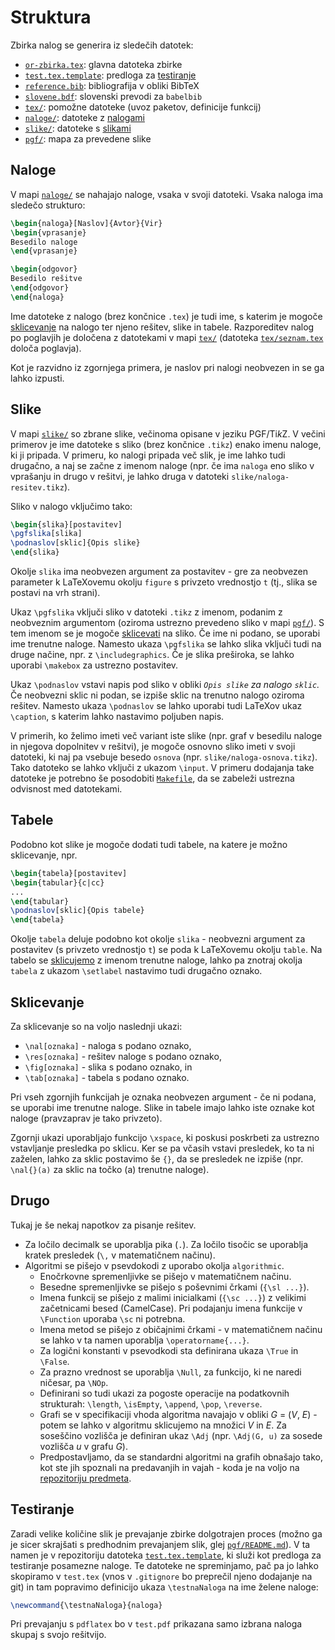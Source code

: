 # Struktura

Zbirka nalog se generira iz sledečih datotek:

* [`or-zbirka.tex`](or-zbirka.tex): glavna datoteka zbirke
* [`test.tex.template`](test.tex.template):
    predloga za [testiranje](#testiranje)
* [`reference.bib`](reference.bib): bibliografija v obliki BibTeX
* [`slovene.bdf`](slovene.bdf): slovenski prevodi za `babelbib`
* [`tex/`](tex/): pomožne datoteke (uvoz paketov, definicije funkcij)
* [`naloge/`](naloge/): datoteke z [nalogami](#naloge)
* [`slike/`](slike/): datoteke s [slikami](#slike)
* [`pgf/`](pgf/): mapa za prevedene slike

## Naloge

V mapi [`naloge/`](naloge/) se nahajajo naloge, vsaka v svoji datoteki.
Vsaka naloga ima sledečo strukturo:
```LaTeX
\begin{naloga}[Naslov]{Avtor}{Vir}
\begin{vprasanje}
Besedilo naloge
\end{vprasanje}

\begin{odgovor}
Besedilo rešitve
\end{odgovor}
\end{naloga}
```
Ime datoteke z nalogo (brez končnice `.tex`) je tudi ime,
s katerim je mogoče [sklicevanje](#sklicevanje) na nalogo
ter njeno rešitev, slike in tabele.
Razporeditev nalog po poglavjih je določena z datotekami v mapi [`tex/`](tex/)
(datoteka [`tex/seznam.tex`](tex/seznam.tex) določa poglavja).

Kot je razvidno iz zgornjega primera,
je naslov pri nalogi neobvezen in se ga lahko izpusti.

## Slike

V mapi [`slike/`](slike/) so zbrane slike,
večinoma opisane v jeziku PGF/Ti*k*Z.
V večini primerov je ime datoteke s sliko (brez končnice `.tikz`)
enako imenu naloge, ki ji pripada.
V primeru, ko nalogi pripada več slik, je ime lahko tudi drugačno,
a naj se začne z imenom naloge
(npr. če ima `naloga` eno sliko v vprašanju in drugo v rešitvi,
je lahko druga v datoteki `slike/naloga-resitev.tikz`).

Sliko v nalogo vključimo tako:
```LaTeX
\begin{slika}[postavitev]
\pgfslika[slika]
\podnaslov[sklic]{Opis slike}
\end{slika}
```
Okolje `slika` ima neobvezen argument za postavitev -
gre za neobvezen parameter k LaTeXovemu okolju `figure`
s privzeto vrednostjo `t` (tj., slika se postavi na vrh strani).

Ukaz `\pgfslika` vključi sliko v datoteki `.tikz` z imenom,
podanim z neobveznim argumentom
(oziroma ustrezno prevedeno sliko v mapi [`pgf/`](pgf/)).
S tem imenom se je mogoče [sklicevati](#sklicevanje) na sliko.
Če ime ni podano, se uporabi ime trenutne naloge.
Namesto ukaza `\pgfslika` se lahko slika vključi tudi na druge načine,
npr. z `\includegraphics`.
Če je slika preširoka, se lahko uporabi `\makebox` za ustrezno postavitev.

Ukaz `\podnaslov` vstavi napis pod sliko v obliki
*`Opis slike` za nalogo `sklic`.*
Če neobvezni sklic ni podan,
se izpiše sklic na trenutno nalogo oziroma rešitev.
Namesto ukaza `\podnaslov` se lahko uporabi
tudi LaTeXov ukaz `\caption`,
s katerim lahko nastavimo poljuben napis.

V primerih, ko želimo imeti več variant iste slike
(npr. graf v besedilu naloge in njegova dopolnitev v rešitvi),
je mogoče osnovno sliko imeti v svoji datoteki,
ki naj pa vsebuje besedo `osnova` (npr. `slike/naloga-osnova.tikz`).
Tako datoteko se lahko vključi z ukazom `\input`.
V primeru dodajanja take datoteke
je potrebno še posodobiti [`Makefile`](Makefile),
da se zabeleži ustrezna odvisnost med datotekami.

## Tabele

Podobno kot slike je mogoče dodati tudi tabele,
na katere je možno sklicevanje, npr.
```LaTeX
\begin{tabela}[postavitev]
\begin{tabular}{c|cc}
...
\end{tabular}
\podnaslov[sklic]{Opis tabele}
\end{tabela}
```
Okolje `tabela` deluje podobno kot okolje `slika` -
neobvezni argument za postavitev (s privzeto vrednostjo `t`)
se poda k LaTeXovemu okolju `table`.
Na tabelo se [sklicujemo](#sklicevanje) z imenom trenutne naloge,
lahko pa znotraj okolja `tabela`
z ukazom `\setlabel` nastavimo tudi drugačno oznako.

## Sklicevanje

Za sklicevanje so na voljo naslednji ukazi:

* `\nal[oznaka]` - naloga s podano oznako,
* `\res[oznaka]` - rešitev naloge s podano oznako,
* `\fig[oznaka]` - slika s podano oznako, in
* `\tab[oznaka]` - tabela s podano oznako.

Pri vseh zgornjih funkcijah je oznaka neobvezen argument -
če ni podana, se uporabi ime trenutne naloge.
Slike in tabele imajo lahko iste oznake kot naloge
(pravzaprav je tako privzeto).

Zgornji ukazi uporabljajo funkcijo `\xspace`,
ki poskusi poskrbeti za ustrezno vstavljanje presledka po sklicu.
Ker se pa včasih vstavi presledek, ko ta ni zaželen,
lahko za sklic postavimo še `{}`,
da se presledek ne izpiše
(npr. `\nal{}(a)` za sklic na točko (a) trenutne naloge).

## Drugo

Tukaj je še nekaj napotkov za pisanje rešitev.

* Za ločilo decimalk se uporablja pika (`.`).
  Za ločilo tisočic se uporablja kratek presledek
  (`\,` v matematičnem načinu).
* Algoritmi se pišejo v psevdokodi z uporabo okolja `algorithmic`.
  - Enočrkovne spremenljivke se pišejo v matematičnem načinu.
  - Besedne spremenljivke se pišejo s poševnimi črkami (`{\sl ...}`).
  - Imena funkcij se pišejo z malimi inicialkami (`{\sc ...}`)
    z velikimi začetnicami besed (CamelCase).
    Pri podajanju imena funkcije v `\Function` uporaba `\sc` ni potrebna.
  - Imena metod se pišejo z običajnimi črkami -
    v matematičnem načinu se lahko v ta namen uporablja `\operatorname{...}`.
  - Za logični konstanti v psevodkodi
    sta definirana ukaza `\True` in `\False`.
  - Za prazno vrednost se uporablja `\Null`,
    za funkcijo, ki ne naredi ničesar, pa `\NOp`.
  - Definirani so tudi ukazi za pogoste operacije na podatkovnih strukturah:
    `\length`, `\isEmpty`, `\append`, `\pop`, `\reverse`.
  - Grafi se v specifikaciji vhoda algoritma navajajo
    v obliki *G* = (*V*, *E*) -
    potem se lahko v algoritmu sklicujemo na množici *V* in *E*.
    Za soseščino vozlišča je definiran ukaz `\Adj`
    (npr. `\Adj(G, u)` za sosede vozlišča *u* v grafu *G*).
  - Predpostavljamo, da se standardni algoritmi na grafih obnašajo tako,
    kot ste jih spoznali na predavanjih in vajah - koda je na voljo na
    [repozitoriju predmeta](https://github.com/jaanos/operacijske-raziskave/tree/master/vaje/Grafi).

## Testiranje

Zaradi velike količine slik je prevajanje zbirke dolgotrajen proces
(možno ga je sicer skrajšati s predhodnim prevajanjem slik,
glej [`pgf/README.md`](pgf/README.md)).
V ta namen je v repozitoriju datoteka
[`test.tex.template`](test.tex.template),
ki služi kot predloga za testiranje posamezne naloge.
Te datoteke ne spreminjamo, pač pa jo lahko skopiramo v `test.tex`
(vnos v `.gitignore` bo preprečil njeno dodajanje na git)
in tam popravimo definicijo ukaza `\testnaNaloga` na ime želene naloge:
```LaTeX
\newcommand{\testnaNaloga}{naloga}
```
Pri prevajanju s `pdflatex` bo v `test.pdf`
prikazana samo izbrana naloga skupaj s svojo rešitvijo.
